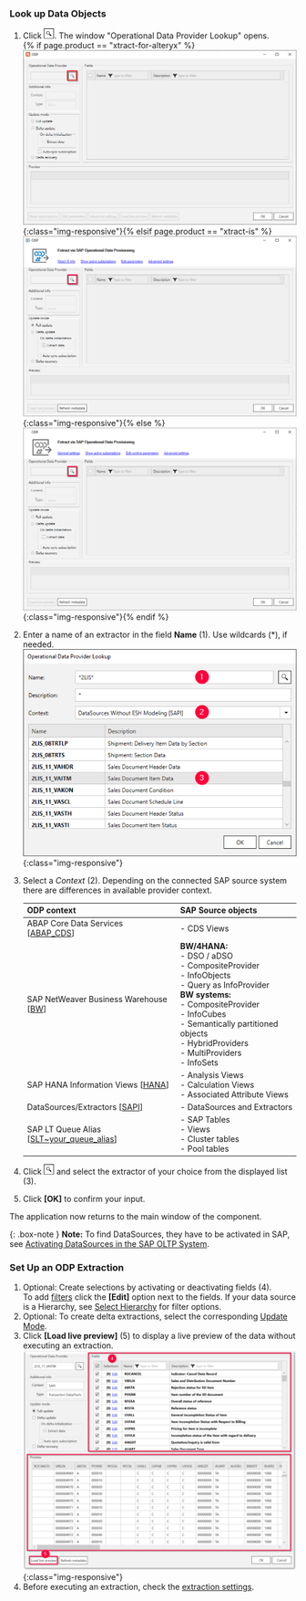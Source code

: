 ### Look up Data Objects
1. Click ![magnifying-glass](/img/content/icons/magnifying-glass.png). The window "Operational Data Provider Lookup" opens.<br>
{% if page.product == "xtract-for-alteryx" %}![Lookup](/img/content/xfa/odp-lookup.png){:class="img-responsive"}{% elsif page.product == "xtract-is" %}![Lookup](/img/content/xis/odp-lookup.png){:class="img-responsive"}{% else %}![Lookup](/img/content/xu/odp-lookup.png){:class="img-responsive"}{% endif %}
2. Enter a name of an extractor in the field **Name** (1). Use wildcards (*), if needed.
![Datasource Sales Document Item Data (2LIS_11_VAITM)](/img/content/odp/odp-datasource-2lis-11-vaitm-01.png){:class="img-responsive"}
3. Select a *Context* (2). Depending on the connected SAP source system there are differences in available provider context.
	
	ODP context | SAP Source objects |
	------------ |------------ |
	ABAP Core Data Services [[ABAP_CDS](./odp-abap-cds-views)]|- CDS Views |
	SAP NetWeaver Business Warehouse [[BW](./odp-bw-infoproviders)] |**BW/4HANA:**<br> - DSO / aDSO<br> - CompositeProvider<br> - InfoObjects <br> - Query as InfoProvider<br> **BW systems:**<br> - CompositeProvider<br> - InfoCubes<br> - Semantically partitioned objects<br> - HybridProviders<br> - MultiProviders<br> - InfoSets |
	SAP HANA Information Views [[HANA](./odp-hana-views)] | - Analysis Views<br> - Calculation Views<br> - Associated Attribute Views |
	DataSources/Extractors [[SAPI](./odp-extractors)] | - DataSources and Extractors |
	SAP LT Queue Alias [[SLT~your_queue_alias](./odp-slt-server)] | - SAP Tables<br> - Views<br> - Cluster tables<br> - Pool tables |
4. Click ![magnifying-glass](/img/content/icons/magnifying-glass.png) and select the extractor of your choice from the displayed list (3).
5. Click **[OK]** to confirm your input.

The application now returns to the main window of the component.

{: .box-note }
**Note:** To find DataSources, they have to be activated in SAP, see [Activating DataSources in the SAP OLTP System](https://kb.theobald-software.com/sap/activating-datasource-in-the-SAP-OLTP-System).


### Set Up an ODP Extraction
1. Optional: Create selections by activating or deactivating fields (4). <br>
To add [filters](#selections-and-filters) click the **[Edit]** option next to the fields. 
If your data source is a Hierarchy, see [Select Hierarchy](./odp-extractors#hierarchies) for filter options.
2. Optional: To create delta extractions, select the corresponding [Update Mode](#update-mode).
3. Click **[Load live preview]** (5) to display a live preview of the data without executing an extraction.
![Datasource Preview](/img/content/odp/odp-datasource-2lis-11-vaitm-02-preview.png){:class="img-responsive"}
4. Before executing an extraction, check the [extraction settings](./odp-settings).

